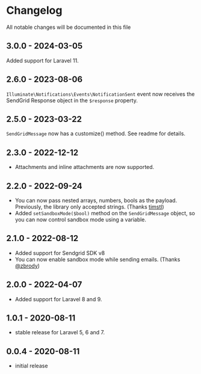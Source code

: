 # Changelog

All notable changes will be documented in this file

## 3.0.0 - 2024-03-05

Added support for Laravel 11.

## 2.6.0 - 2023-08-06

`Illuminate\Notifications\Events\NotificationSent` event now receives the SendGrid Response object in the `$response` property.

## 2.5.0 - 2023-03-22

`SendGridMessage` now has a customize() method. See readme for details.

## 2.3.0 - 2022-12-12

-   Attachments and inline attachments are now supported.

## 2.2.0 - 2022-09-24

-   You can now pass nested arrays, numbers, bools as the payload. Previously, the library only accepted strings. (Thanks [timstl](https://github.com/swiftmade/laravel-sendgrid-notification-channel/pull/7))
-   Added `setSandboxMode($bool)` method on the `SendGridMessage` object, so you can now control sandbox mode using a variable.

## 2.1.0 - 2022-08-12

-   Added support for Sendgrid SDK v8
-   You can now enable sandbox mode while sending emails. (Thanks [@zbrody](https://github.com/swiftmade/laravel-sendgrid-notification-channel/pull/3))

## 2.0.0 - 2022-04-07

-   Added support for Laravel 8 and 9.

## 1.0.1 - 2020-08-11

-   stable release for Laravel 5, 6 and 7.

## 0.0.4 - 2020-08-11

-   initial release
